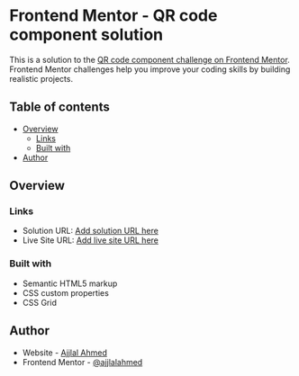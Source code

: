 # Frontend Mentor - QR code component solution

This is a solution to the [QR code component challenge on Frontend Mentor](https://www.frontendmentor.io/challenges/qr-code-component-iux_sIO_H). Frontend Mentor challenges help you improve your coding skills by building realistic projects.

## Table of contents

- [Overview](#overview)
  - [Links](#links)
  - [Built with](#built-with)
- [Author](#author)



## Overview

### Links

- Solution URL: [Add solution URL here](https://github.com/AjjlalAhmed/Frontend-Mentor---QR-code-component-solution.git)
- Live Site URL: [Add live site URL here](https://ajjlalahmed.github.io/Frontend-Mentor---QR-code-component-solution/)

### Built with

- Semantic HTML5 markup
- CSS custom properties
- CSS Grid

## Author

- Website - [Ajjlal Ahmed](https://ajjlalahmed.vercel.app/)
- Frontend Mentor - [@ajjlalahmed](https://www.frontendmentor.io/profile/ajjlalahmed)

